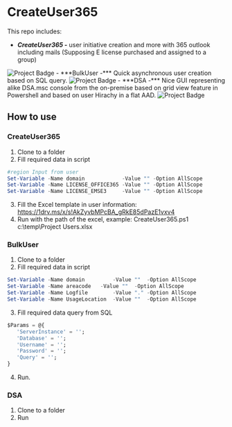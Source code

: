 # CreateUser365

This repo includes:
- ***CreateUser365 -*** user initiative creation and more with 365 outlook including mails (Supposing E license purchased and assigned to a group)
<img src="https://ci.appveyor.com/api/projects/status/32r7s2skrgm9ubva?svg=true&passingText=master%20-%20OK" alt="Project Badge">
- ***BulkUser -*** Quick asynchronous user creation based on SQL query. 
<img src="https://ci.appveyor.com/api/projects/status/32r7s2skrgm9ubva?svg=true&passingText=master%20-%20OK" alt="Project Badge">
- ***DSA -*** Nice GUI representing alike DSA.msc console from the on-premise based on grid view feature in Powershell and based on user Hirachy in a flat AAD.
<img src="https://ci.appveyor.com/api/projects/status/32r7s2skrgm9ubva?svg=true&passingText=master%20-%20OK" alt="Project Badge">


## How to use
### CreateUser365
1. Clone to a folder
2. Fill required data in script
```powershell
#region Input from user
Set-Variable -Name domain            -Value "" -Option AllScope
Set-Variable -Name LICENSE_OFFICE365 -Value "" -Option AllScope
Set-Variable -Name LICENSE_EMSE3     -Value "" -Option AllScope
```
3. Fill the Excel template in user information: https://1drv.ms/x/s!AkZyvbMPcBA_gRkE85dPazE1vxv4
4. Run with the path of the excel, example: CreateUser365.ps1 c:\temp\Project Users.xlsx

### BulkUser
1. Clone to a folder
2. Fill required data in script
```powershell
Set-Variable -Name domain         -Value ""  -Option AllScope
Set-Variable -Name areacode	  -Value ""  -Option AllScope
Set-Variable -Name Logfile        -Value "." -Option AllScope
Set-Variable -Name UsageLocation  -Value ""  -Option AllScope
```
3. Fill required data query from SQL
```sql
$Params = @{
   'ServerInstance' = '';
   'Database' = '';
   'Username' = '';
   'Password' = '';
   'Query' = '';
}
```
4. Run.

### DSA
1. Clone to a folder
2. Run
